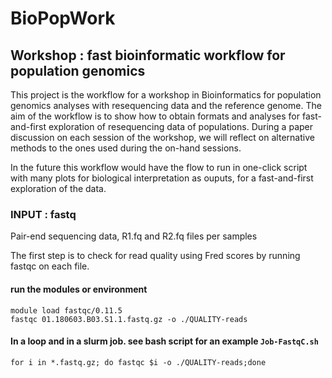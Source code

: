 # BioPopWork
 
 
## Workshop : fast bioinformatic workflow for population genomics
 
This project is the workflow for a workshop in Bioinformatics for population genomics analyses with resequencing data and the reference genome.
The aim of the workflow is to show how to obtain formats and analyses for fast-and-first exploration of resequencing data of populations. During a paper
discussion on each session of the workshop, we will reflect on alternative methods to the ones used during the on-hand sessions.

In the future this workflow would have the flow to run in one-click script with many plots for biological interpretation as ouputs, for a fast-and-first exploration of the data.

### INPUT : fastq 

Pair-end sequencing data, R1.fq and R2.fq files per samples

The first step is to check for read quality using Fred scores by running fastqc on each file.

#### run the modules or environment
```
module load fastqc/0.11.5
fastqc 01.180603.B03.S1.1.fastq.gz -o ./QUALITY-reads
```
#### In a loop and in a slurm job. see bash script for an example `Job-FastqC.sh`
`for i in *.fastq.gz; do fastqc $i -o ./QUALITY-reads;done 
`
